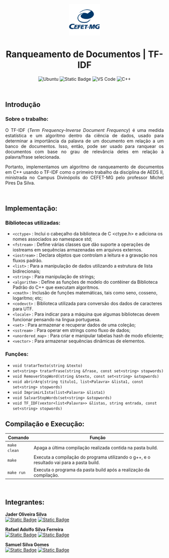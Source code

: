 <p align="center"> 
  <img src="assets/image.png" alt="CEFET-MG" width="100px" height="100px">
</p>


<h1 align="center" font-size="200em"><b>Ranqueamento de Documentos | TF-IDF</b></h1>


<div align="center">

![Ubuntu](https://img.shields.io/badge/ubuntu-orange?style=for-the-badge&logo=ubuntu&logoColor=white)
![Static Badge](https://img.shields.io/badge/makefile-orangered?style=for-the-badge&logoColor=white)
![VS Code](https://img.shields.io/badge/vs%20code-royalblue?style=for-the-badge&logoColor=white)
![C++](https://img.shields.io/badge/C%2B%2B-blue?style=for-the-badge&logo=c%2B%2B&logoColor=white)


</div>

<br>

## Introdução

### Sobre o trabalho:
<p align="justify">
O TF-IDF (<i>Term Frequency-Inverse Document Frequency</i>) é uma medida estatística e um algoritmo dentro da ciência de dados, usado para determinar a importância da palavra de um documento em relação a um banco de documentos. Isso, então, pode ser usado para ranquear os documentos com base no grau de relevância deles em relação à palavra/frase selecionada.
</p>

<p align="justify">
Portanto, implementamos um algoritmo de ranqueamento de documentos em C++ usando o TF-IDF como o primeiro trabalho da disciplina de AEDS II, ministrada no Campus Divinópolis do CEFET-MG pelo professor Michel Pires Da Silva.
</p>

<br>

## Implementação:

### Bibliotecas utilizadas:
- `<cctype>` : Inclui o cabeçalho da biblioteca de C <ctype.h> e adiciona os nomes associados ao namespace std;
- `<fstream>` : Define várias classes que dão suporte a operações de iostreams em sequências armazenadas em arquivos externos.
- `<iostream>` : Declara objetos que controlam a leitura e a gravação nos fluxos padrão.
- `<list>` : Para a manipulação de dados utilizando a estrutura de lista bidirecionais;
- `<string>` : Para manipulação de strings;
- `<algorithm>` : Define as funções de modelo do contêiner da Biblioteca Padrão do C++ que executam algoritmos.
- `<cmath>` : Inclusão de funções matemáticas, tais como seno, cosseno, logarítmo; etc;
- `<codevct>` : Biblioteca utilizada para conversão dos dados de caracteres para UTF.
- `<locale>` : Para indicar para a máquina que algumas bibliotecas devem funcionar pensando na lingua portuguesa.
- `<set>` : Para armazenar e recuperar dados de uma coleção;
- `<sstream>` : Para operar em strings como fluxo de dados;
- `<unordered_map>` : Para criar e manipular tabelas hash de modo eficiente;
- `<vector>` : Para armazenar sequências dinâmicas de elementos.

### Funções:

- ```void tratarTexto(string &texto)```
- ```set<string> tratarFrase(string &frase, const set<string> stopwords) ```
- ```void RemoverStopWord(string &texto, const set<string> &stopwords)```
- ```void abrirArq(string titulo1, list<Palavra> &lista1, const set<string> stopwords)```
- ```void ImprimirLIsta(list<Palavra> &lista1)```
- ```void SalvarStopWords(set<string> &stopwords)```
- ```void TF_IDF(vextor<list<Palavra>> &listas, string entrada, const set<string> stopwords)```
  
## Compilação e Execução:

| Comando                |  Função                                                                                           |                     
  | -----------------------| ------------------------------------------------------------------------------------------------- |
  |  `make clean`          | Apaga a última compilação realizada contida na pasta build.                                       |
  |  `make`                | Executa a compilação do programa utilizando o g++, e o resultado vai para a pasta build.          |
  |  `make run`            | Executa o programa da pasta build após a realização da compilação.                                |


<br>

## Integrantes:

**Jader Oliveira Silva**  
[![Static Badge](https://img.shields.io/badge/%7C%200livas-black?style=flat-square&logo=github)](https://github.com/0livas)
[![Static Badge](https://img.shields.io/badge/%7C%20jaderoliveira28%40gmail.com%20%20-black?style=flat-square&logo=gmail)](mailto:jaderoliveira28@gmail.com)

**Rafael Adolfo Silva Ferreira**  
[![Static Badge](https://img.shields.io/badge/%7C%20Radsfer-black?style=flat-square&logo=github)](https://github.com/Radsfer)
[![Static Badge](https://img.shields.io/badge/%7C%20rafael.ferreira11.98%40gmail.com%20-black?style=flat-square&logo=gmail)](mailto:rafael.ferreira11.98@gmail.com )

**Samuel Silva Gomes**  
[![Static Badge](https://img.shields.io/badge/%7C%20samuelsilvg-black?style=flat-square&logo=github)](https://github.com/samuelsilvg)
[![Static Badge](https://img.shields.io/badge/%7C%20silvagomes881%40gmail.com%20-black?style=flat-square&logo=gmail)](mailto:silvagomes881@gmail.com)
